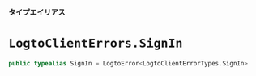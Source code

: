 **タイプエイリアス**

# `LogtoClientErrors.SignIn`

```swift
public typealias SignIn = LogtoError<LogtoClientErrorTypes.SignIn>
```